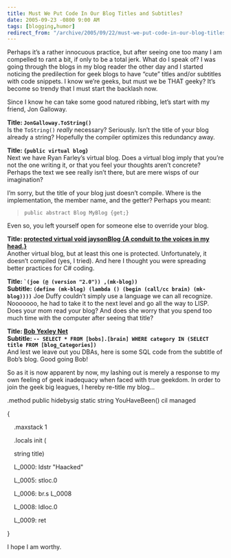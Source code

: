 ```yaml
---
title: Must We Put Code In Our Blog Titles and Subtitles?
date: 2005-09-23 -0800 9:00 AM
tags: [blogging,humor]
redirect_from: "/archive/2005/09/22/must-we-put-code-in-our-blog-titles-and-subtitles.aspx/"
---
```


Perhaps it’s a rather innocuous practice, but after seeing one too many
I am compelled to rant a bit, if only to be a total jerk. What do I
speak of? I was going through the blogs in my blog reader the other day
and I started noticing the predilection for geek blogs to have “cute”
titles and/or subtitles with code snippets. I know we’re geeks, but must
we be THAT geeky? It’s become so trendy that I must start the backlash
now.

Since I know he can take some good natured ribbing, let’s start with my
friend, Jon Galloway.

**Title: `JonGalloway.ToString()`**\
 Is the `ToString()` *really* necessary? Seriously. Isn’t the title of
your blog already a string? Hopefully the compiler optimizes this
redundancy away.

**Title: `{public virtual blog}`**\
 Next we have Ryan Farley’s virtual blog. Does a virtual blog imply that
you’re not the one writing it, or that you feel your thoughts aren’t
concrete? Perhaps the text we see really isn’t there, but are mere wisps
of our imagination?

I’m sorry, but the title of your blog just doesn’t compile. Where is the
implementation, the member name, and the getter? Perhaps you meant:

> `public abstract Blog MyBlog {get;}`

Even so, you left yourself open for someone else to override your blog.

**Title: [protected virtual void jaysonBlog {A conduit to the voices in
my head.}](http://jaysonknight.com/blog/default.aspx)**\
 Another virtual blog, but at least this one is protected.
Unfortunately, it doesn’t compiled (yes, I tried). And here I thought
you were spreading better practices for C# coding.

**Title: `` `(joe (@ (version "2.0")) ,(mk-blog)) ``**\
 **Subtitle:
`(define (mk-blog) (lambda () (begin (call/cc brain) (mk-blog))))`** Joe
Duffy couldn’t simply use a language we can all recognize. Nooooooo, he
had to take it to the next level and go all the way to LISP. Does your
mom read your blog? And does she worry that you spend too much time with
the computer after seeing that title?

**Title: [Bob Yexley Net](http://yexley.net/blogs/bob/default.aspx)**\
 **Subtitle:
`-- SELECT * FROM [bobs].[brain] WHERE category IN (SELECT title FROM [blog_Categories])`**\
 And lest we leave out you DBAs, here is some SQL code from the subtitle
of Bob’s blog. Good going Bob!

So as it is now apparent by now, my lashing out is merely a response to
my own feeling of geek inadequacy when faced with true geekdom. In order
to join the geek big leagues, I hereby re-title my blog...

.method public hidebysig static string YouHaveBeen() cil managed

{

    .maxstack 1

    .locals init (

    string title)

    L\_0000: ldstr "Haacked"

    L\_0005: stloc.0

    L\_0006: br.s L\_0008

    L\_0008: ldloc.0

    L\_0009: ret

}

I hope I am worthy.

